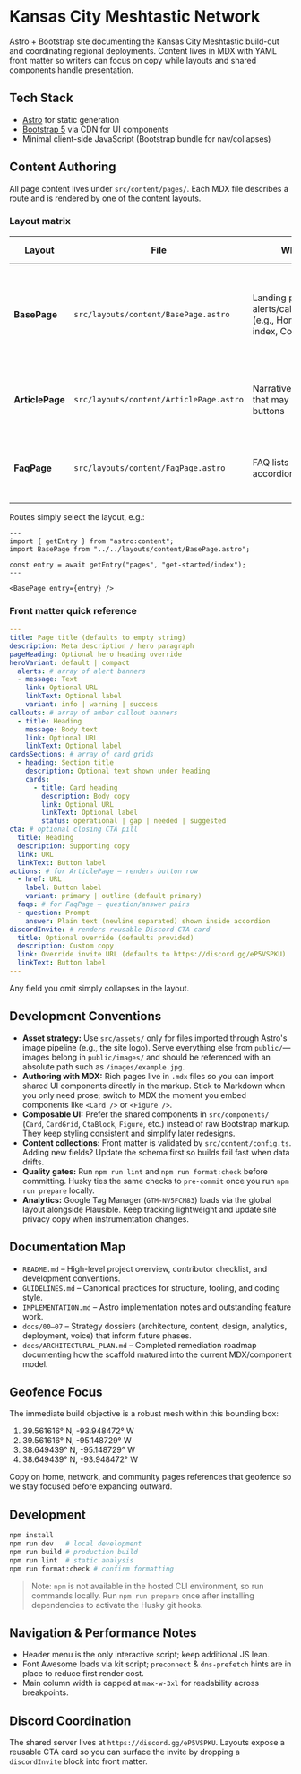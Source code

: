 # Kansas City Meshtastic Network

Astro + Bootstrap site documenting the Kansas City Meshtastic build-out and coordinating regional deployments. Content lives in MDX with YAML front matter so writers can focus on copy while layouts and shared components handle presentation.

## Tech Stack

- [Astro](https://astro.build/) for static generation
- [Bootstrap 5](https://getbootstrap.com/) via CDN for UI components
- Minimal client-side JavaScript (Bootstrap bundle for nav/collapses)

## Content Authoring

All page content lives under `src/content/pages/`. Each MDX file describes a route and is rendered by one of the content layouts.

### Layout matrix

| Layout          | File                                    | When to use                                                                                    | YAML fields consumed                                                                                                |
| --------------- | --------------------------------------- | ---------------------------------------------------------------------------------------------- | ------------------------------------------------------------------------------------------------------------------- |
| **BasePage**    | `src/layouts/content/BasePage.astro`    | Landing pages with alerts/callouts/cards/CTAs (e.g., Home, Get Started index, Community index) | `title`, `description`, `pageHeading`, `heroVariant`, `alerts`, `callouts`, `cardsSections`, `cta`, `discordInvite` |
| **ArticlePage** | `src/layouts/content/ArticlePage.astro` | Narrative pages or guides that may include CTA buttons                                         | `title`, `description`, `pageHeading`, `heroVariant`, `actions`, `discordInvite`                                    |
| **FaqPage**     | `src/layouts/content/FaqPage.astro`     | FAQ lists rendered as accordions                                                               | `title`, `description`, `pageHeading`, `heroVariant`, `faqs`, `discordInvite`                                       |

Routes simply select the layout, e.g.:

```astro
---
import { getEntry } from "astro:content";
import BasePage from "../../layouts/content/BasePage.astro";

const entry = await getEntry("pages", "get-started/index");
---

<BasePage entry={entry} />
```

### Front matter quick reference

```yaml
---
title: Page title (defaults to empty string)
description: Meta description / hero paragraph
pageHeading: Optional hero heading override
heroVariant: default | compact
  alerts: # array of alert banners
  - message: Text
    link: Optional URL
    linkText: Optional label
    variant: info | warning | success
callouts: # array of amber callout banners
  - title: Heading
    message: Body text
    link: Optional URL
    linkText: Optional label
cardsSections: # array of card grids
  - heading: Section title
    description: Optional text shown under heading
    cards:
      - title: Card heading
        description: Body copy
        link: Optional URL
        linkText: Optional label
        status: operational | gap | needed | suggested
cta: # optional closing CTA pill
  title: Heading
  description: Supporting copy
  link: URL
  linkText: Button label
actions: # for ArticlePage – renders button row
  - href: URL
    label: Button label
    variant: primary | outline (default primary)
  faqs: # for FaqPage – question/answer pairs
  - question: Prompt
    answer: Plain text (newline separated) shown inside accordion
discordInvite: # renders reusable Discord CTA card
  title: Optional override (defaults provided)
  description: Custom copy
  link: Override invite URL (defaults to https://discord.gg/eP5VSPKU)
  linkText: Button label
---
```

Any field you omit simply collapses in the layout.

## Development Conventions

- **Asset strategy:** Use `src/assets/` only for files imported through Astro's image pipeline (e.g., the site logo). Serve everything else from `public/`—images belong in `public/images/` and should be referenced with an absolute path such as `/images/example.jpg`.
- **Authoring with MDX:** Rich pages live in `.mdx` files so you can import shared UI components directly in the markup. Stick to Markdown when you only need prose; switch to MDX the moment you embed components like `<Card />` or `<Figure />`.
- **Composable UI:** Prefer the shared components in `src/components/` (`Card`, `CardGrid`, `CtaBlock`, `Figure`, etc.) instead of raw Bootstrap markup. They keep styling consistent and simplify later redesigns.
- **Content collections:** Front matter is validated by `src/content/config.ts`. Adding new fields? Update the schema first so builds fail fast when data drifts.
- **Quality gates:** Run `npm run lint` and `npm run format:check` before committing. Husky ties the same checks to `pre-commit` once you run `npm run prepare` locally.
- **Analytics:** Google Tag Manager (`GTM-NV5FCM83`) loads via the global layout alongside Plausible. Keep tracking lightweight and update site privacy copy when instrumentation changes.

## Documentation Map

- `README.md` – High-level project overview, contributor checklist, and development conventions.
- `GUIDELINES.md` – Canonical practices for structure, tooling, and coding style.
- `IMPLEMENTATION.md` – Astro implementation notes and outstanding feature work.
- `docs/00–07` – Strategy dossiers (architecture, content, design, analytics, deployment, voice) that inform future phases.
- `docs/ARCHITECTURAL_PLAN.md` – Completed remediation roadmap documenting how the scaffold matured into the current MDX/component model.

## Geofence Focus

The immediate build objective is a robust mesh within this bounding box:

1. 39.561616° N, -93.948472° W
2. 39.561616° N, -95.148729° W
3. 38.649439° N, -95.148729° W
4. 38.649439° N, -93.948472° W

Copy on home, network, and community pages references that geofence so we stay focused before expanding outward.

## Development

```bash
npm install
npm run dev   # local development
npm run build # production build
npm run lint  # static analysis
npm run format:check # confirm formatting
```

> Note: `npm` is not available in the hosted CLI environment, so run commands locally. Run `npm run prepare` once after installing dependencies to activate the Husky git hooks.

## Navigation & Performance Notes

- Header menu is the only interactive script; keep additional JS lean.
- Font Awesome loads via kit script; `preconnect` & `dns-prefetch` hints are in place to reduce first render cost.
- Main column width is capped at `max-w-3xl` for readability across breakpoints.

## Discord Coordination

The shared server lives at `https://discord.gg/eP5VSPKU`. Layouts expose a reusable CTA card so you can surface the invite by dropping a `discordInvite` block into front matter.
